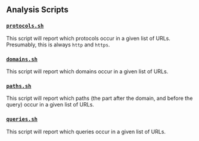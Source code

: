 ## Analysis Scripts

### [`protocols.sh`](protocols.sh)

This script will report which protocols occur in a given list of URLs.
Presumably, this is always `http` and `https`.

### [`domains.sh`](domains.sh)

This script will report which domains occur in a given list of URLs.

### [`paths.sh`](paths.sh)

This script will report which paths (the part after the domain, and
before the query) occur in a given list of URLs.

### [`queries.sh`](queries.sh)

This script will report which queries occur in a given list of URLs.

